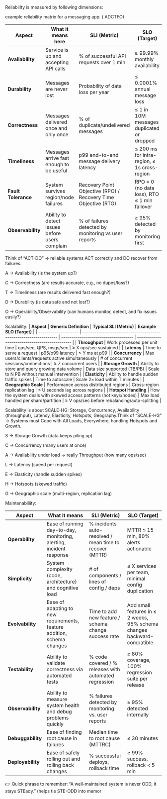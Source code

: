 Reliabiilty is measured by following dimensions:

example reliability matrix for a messaging app. ( ADCTFO)

| **Aspect**          | **What it means here**                         | **SLI (Metric)**                                               | **SLO (Target)**                             |
| ------------------- | ---------------------------------------------- | -------------------------------------------------------------- | -------------------------------------------- |
| **Availability**    | Service is up and accepting API calls          | % of successful API requests over 1 min                        | ≥ 99.99% monthly availability                |
| **Durability**      | Messages are never lost                        | Probability of data loss per year                              | ≤ 0.0001% annual message loss                |
| **Correctness**     | Messages delivered once and only once          | % of duplicate/undelivered messages                            | ≤ 1 in 10M messages duplicated or dropped    |
| **Timeliness**      | Messages arrive fast enough to be useful       | p99 end-to-end message delivery latency                        | ≤ 200 ms for intra-region, ≤ 1s cross-region |
| **Fault Tolerance** | System survives region/node failures           | Recovery Point Objective (RPO) / Recovery Time Objective (RTO) | RPO = 0 (no data loss), RTO ≤ 1 min failover |
| **Observability**   | Ability to detect issues before users complain | % of failures detected by monitoring vs user reports           | ≥ 95% detected by monitoring first           |

Think of “ACT-DO” → reliable systems ACT correctly and DO recover from failures.

A → Availability (is the system up?)

C → Correctness (are results accurate, e.g., no dupes/loss?)

T → Timeliness (are results delivered fast enough?)

D → Durability (is data safe and not lost?)

O → Operability/Observability (can humans monitor, detect, and fix issues easily?)


Scalability: 
| **Aspect**           | **Generic Definition**                                            | **Typical SLI (Metric)**             | **Example SLO (Target)**                      |
| -------------------- | ----------------------------------------------------------------- | ------------------------------------ | --------------------------------------------- |
| **Throughput**       | Work processed per unit time                                      | ops/sec, QPS, msgs/sec               | ≥ X ops/sec sustained                         |
| **Latency**          | Time to serve a request                                           | p95/p99 latency                      | ≤ Y ms at p99                                 |
| **Concurrency**      | Max users/clients/requests active simultaneously                  | # of concurrent sessions/connections | ≥ Z concurrent users                          |
| **Storage Growth**   | Ability to store and query growing data volume                    | Data size supported (TB/PB)          | Scale to N PB without manual intervention     |
| **Elasticity**       | Ability to handle sudden traffic spikes                           | Time to autoscale                    | Scale 2× load within T minutes                |
| **Geographic Scale** | Performance across distributed regions                            | Cross-region replication lag         | ≤ U seconds lag across regions                |
| **Hotspot Handling** | How the system deals with skewed access patterns (hot keys/nodes) | Max load handled per shard/partition | ≥ V ops/sec before rebalancing/auto-splitting |


Scalability is about SCALE-HG: Storage, Concurrency, Availability (throughput), Latency, Elasticity, Hotspots, Geography.Think of “SCALE-HG” → Systems must Cope with All Loads, Everywhere, handling Hotspots and Growth.

S → Storage Growth (data keeps piling up)

C → Concurrency (many users at once)

A → Availability under load → really Throughput (how many ops/sec)

L → Latency (speed per request)

E → Elasticity (handle sudden spikes)

H → Hotspots (skewed traffic)

G → Geographic scale (multi-region, replication lag)



Maintenabiliity:

| **Aspect**        | **What it means**                                                      | **SLI (Metric)**                                        | **SLO (Target)**                                                        |
| ----------------- | ---------------------------------------------------------------------- | ------------------------------------------------------- | ----------------------------------------------------------------------- |
| **Operability**   | Ease of running day-to-day, monitoring, alerting, incident response    | % incidents auto-resolved / mean time to recover (MTTR) | MTTR ≤ 15 min, 80% alerts actionable                                    |
| **Simplicity**    | System complexity (code, architecture) and cognitive load              | # of components / lines of config / deps                | ≤ X services per team, minimal config duplication                       |
| **Evolvability**  | Ease of adapting to new requirements, feature addition, schema changes | Time to add new feature / schema change success rate    | Add small features in ≤ 2 weeks, 95% schema changes backward-compatible |
| **Testability**   | Ability to validate correctness via automated tests                    | % code covered / % releases with automated regression   | ≥ 80% coverage, 100% regression suite per release                       |
| **Observability** | Ability to measure system health and debug problems quickly            | % failures detected by monitoring vs. user reports      | ≥ 95% detected internally                                               |
| **Debuggability** | Ease of finding root cause in failures                                 | Median time to root cause (MTTRC)                       | ≤ 30 minutes                                                            |
| **Deployability** | Ease of safely rolling out and rolling back changes                    | % successful deploys, rollback time                     | ≥ 99% success, rollback < 5 min                                         |

👉 Quick phrase to remember:
“A well-maintained system is never ODD, it stays STEady.”
(helps tie STE-ODD into memor
